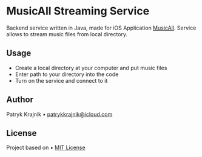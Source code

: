 # MusicAll Streaming Service
Backend service written in Java, made for iOS Application [MusicAll](https://github.com/patrykkrajnik/musicAll). Service allows to stream music files from local directory. 


## Usage
- Create a local directory at your computer and put music files
- Enter path to your directory into the code
- Turn on the service and connect to it


## Author
Patryk Krajnik • patrykkrajnik@icloud.com 


## License
Project based on • [MIT License](LICENSE.md)
